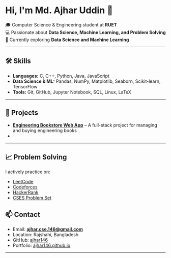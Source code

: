 # Hi, I'm Md. Ajhar Uddin 👋

🎓 Computer Science & Engineering student at **RUET**  
💻 Passionate about **Data Science, Machine Learning, and Problem Solving**  
🌱 Currently exploring **Data Science and Machine Learning**

---

## 🛠 Skills
- **Languages:** C, C++, Python, Java, JavaScript  
- **Data Science & ML:** Pandas, NumPy, Matplotlib, Seaborn, Scikit-learn, TensorFlow  
- **Tools:** Git, GitHub, Jupyter Notebook, SQL, Linux, LaTeX  

---

## 📂 Projects
- [**Engineering Bookstore Web App**]([https://ajhar146.github.io/projects](https://github.com/Ajhar146/engineering-bookstore-Web-App)) – A full-stack project for managing and buying engineering books  
- 

---

## 📈 Problem Solving
I actively practice on:  
- [LeetCode](https://leetcode.com/u/mM7lBLFjJa/)  
- [Codeforces](https://codeforces.com/profile/AzBeliever)  
- [HackerRank](https://www.hackerrank.com/)  
- [CSES Problem Set](https://cses.fi/)  


## 📫 Contact
- Email: **ajhar.cse.146@gmail.com**  
- Location: Rajshahi, Bangladesh  
- GitHub: [ajhar146](https://github.com/ajhar146)  
- Portfolio: [ajhar146.github.io](https://ajhar146.github.io/)  

---


<!--
**Ajhar146/Ajhar146** is a ✨ _special_ ✨ repository because its `README.md` (this file) appears on your GitHub profile.

Here are some ideas to get you started:

- 🔭 I’m currently working on ...
- 🌱 I’m currently learning ...
- 👯 I’m looking to collaborate on ...
- 🤔 I’m looking for help with ...
- 💬 Ask me about ...
- 📫 How to reach me: ...
- 😄 Pronouns: ...
- ⚡ Fun fact: ...
-->
